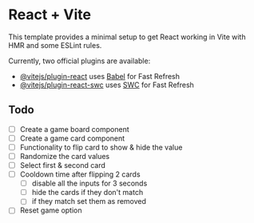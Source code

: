 # React + Vite

This template provides a minimal setup to get React working in Vite with HMR and some ESLint rules.

Currently, two official plugins are available:

- [@vitejs/plugin-react](https://github.com/vitejs/vite-plugin-react/blob/main/packages/plugin-react/README.md) uses [Babel](https://babeljs.io/) for Fast Refresh
- [@vitejs/plugin-react-swc](https://github.com/vitejs/vite-plugin-react-swc) uses [SWC](https://swc.rs/) for Fast Refresh

## Todo

- [ ] Create a game board component
- [ ] Create a game card component
- [ ] Functionality to flip card to show & hide the value
- [ ] Randomize the card values
- [ ] Select first & second card
- [ ] Cooldown time after flipping 2 cards
  - [ ] disable all the inputs for 3 seconds
  - [ ] hide the cards if they don't match
  - [ ] if they match set them as removed
- [ ] Reset game option
